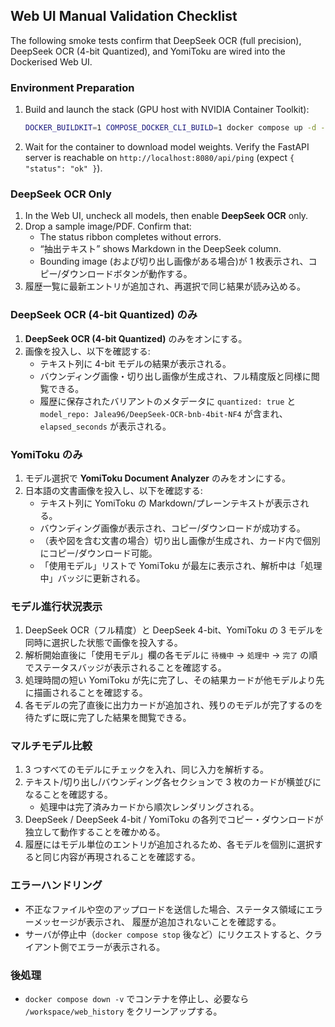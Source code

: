 ## Web UI Manual Validation Checklist

The following smoke tests confirm that DeepSeek OCR (full precision), DeepSeek OCR (4-bit Quantized),
and YomiToku are wired into the Dockerised Web UI.

### Environment Preparation

1. Build and launch the stack (GPU host with NVIDIA Container Toolkit):

   ```bash
   DOCKER_BUILDKIT=1 COMPOSE_DOCKER_CLI_BUILD=1 docker compose up -d --build
   ```

2. Wait for the container to download model weights. Verify the FastAPI server is reachable on
   `http://localhost:8080/api/ping` (expect `{ "status": "ok" }`).

### DeepSeek OCR Only

1. In the Web UI, uncheck all models, then enable **DeepSeek OCR** only.
2. Drop a sample image/PDF. Confirm that:
   - The status ribbon completes without errors.
   - “抽出テキスト” shows Markdown in the DeepSeek column.
   - Bounding image (および切り出し画像がある場合)が 1 枚表示され、コピー/ダウンロードボタンが動作する。
3. 履歴一覧に最新エントリが追加され、再選択で同じ結果が読み込める。

### DeepSeek OCR (4-bit Quantized) のみ

1. **DeepSeek OCR (4-bit Quantized)** のみをオンにする。
2. 画像を投入し、以下を確認する:
   - テキスト列に 4-bit モデルの結果が表示される。
   - バウンディング画像・切り出し画像が生成され、フル精度版と同様に閲覧できる。
   - 履歴に保存されたバリアントのメタデータに `quantized: true` と `model_repo: Jalea96/DeepSeek-OCR-bnb-4bit-NF4` が含まれ、`elapsed_seconds` が表示される。

### YomiToku のみ

1. モデル選択で **YomiToku Document Analyzer** のみをオンにする。
2. 日本語の文書画像を投入し、以下を確認する:
   - テキスト列に YomiToku の Markdown/プレーンテキストが表示される。
   - バウンディング画像が表示され、コピー/ダウンロードが成功する。
   - （表や図を含む文書の場合）切り出し画像が生成され、カード内で個別にコピー/ダウンロード可能。
   - 「使用モデル」リストで YomiToku が最左に表示され、解析中は「処理中」バッジに更新される。

### モデル進行状況表示

1. DeepSeek OCR（フル精度）と DeepSeek 4-bit、YomiToku の 3 モデルを同時に選択した状態で画像を投入する。
2. 解析開始直後に「使用モデル」欄の各モデルに `待機中` → `処理中` → `完了` の順でステータスバッジが表示されることを確認する。
3. 処理時間の短い YomiToku が先に完了し、その結果カードが他モデルより先に描画されることを確認する。
4. 各モデルの完了直後に出力カードが追加され、残りのモデルが完了するのを待たずに既に完了した結果を閲覧できる。

### マルチモデル比較

1. 3 つすべてのモデルにチェックを入れ、同じ入力を解析する。
2. テキスト/切り出し/バウンディング各セクションで 3 枚のカードが横並びになることを確認する。
   - 処理中は完了済みカードから順次レンダリングされる。
3. DeepSeek / DeepSeek 4-bit / YomiToku の各列でコピー・ダウンロードが独立して動作することを確かめる。
4. 履歴にはモデル単位のエントリが追加されるため、各モデルを個別に選択すると同じ内容が再現されることを確認する。

### エラーハンドリング

- 不正なファイルや空のアップロードを送信した場合、ステータス領域にエラーメッセージが表示され、
  履歴が追加されないことを確認する。
- サーバが停止中（`docker compose stop` 後など）にリクエストすると、クライアント側でエラーが表示される。

### 後処理

- `docker compose down -v` でコンテナを停止し、必要なら `/workspace/web_history` をクリーンアップする。
